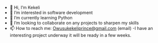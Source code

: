 - 👋 Hi, I’m Kekeli
- 👀 I’m interested in software development
- 🌱 I’m currently learning Python
- 💞️ I’m looking to collaborate on any projects to sharpen my skills
- 📫 How to reach me: Owusukekeliprince@gmail.com (email)
-I have an interesting project underway 
it will be ready in a few weeks.
